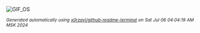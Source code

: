 <div align="justify">
<picture>
    <source media="(prefers-color-scheme: dark)" srcset="https://i.ibb.co/r7LKb7K/output-gif.gif">
    <source media="(prefers-color-scheme: light)" srcset="https://i.ibb.co/r7LKb7K/output-gif.gif">
    <img alt="GIF_OS" src="https://i.ibb.co/r7LKb7K/output-gif.gif">
</picture>

<sub><i>Generated automatically using [x0rzavi/github-readme-terminal](https://github.com/x0rzavi/github-readme-terminal) on Sat Jul 06 04:04:19 AM MSK 2024</i></sub>

</div>

<!-- Image deletion URL: https://ibb.co/K0QcN0c/c2ad7668bd44b4ab2d3f147904c90234 -->